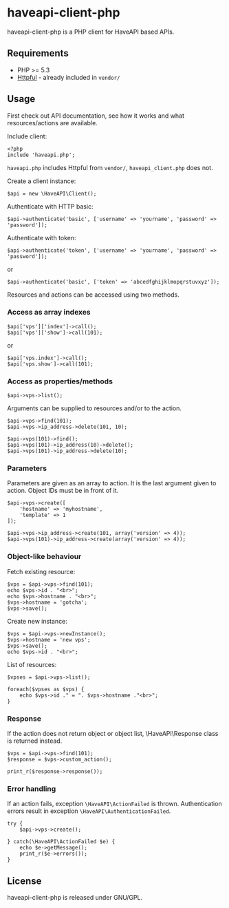 haveapi-client-php
==================

haveapi-client-php is a PHP client for HaveAPI based APIs.

Requirements
------------
 - PHP >= 5.3
 - [Httpful](http://phphttpclient.com/) - already included in `vendor/`

Usage
-----

First check out API documentation, see how it works and what resources/actions
are available.

Include client:

	<?php
	include 'haveapi.php';

`haveapi.php` includes Httpful from `vendor/`, `haveapi_client.php` does not.

Create a client instance:

	$api = new \HaveAPI\Client();

Authenticate with HTTP basic:

	$api->authenticate('basic', ['username' => 'yourname', 'password' => 'password']);

Authenticate with token:

	$api->authenticate('token', ['username' => 'yourname', 'password' => 'password']);

or

	$api->authenticate('basic', ['token' => 'abcedfghijklmopqrstuvxyz']);

Resources and actions can be accessed using two methods.

### Access as array indexes

	$api['vps']['index']->call();
	$api['vps']['show']->call(101);

or

	$api['vps.index']->call();
	$api['vps.show']->call(101);

### Access as properties/methods

	$api->vps->list();

Arguments can be supplied to resources and/or to the action.

	$api->vps->find(101);
	$api->vps->ip_address->delete(101, 10);

	$api->vps(101)->find();
	$api->vps(101)->ip_address(10)->delete();
	$api->vps(101)->ip_address->delete(10);

### Parameters
Parameters are given as an array to action. It is the last argument given to action.
Object IDs must be in front of it.

	$api->vps->create([
		'hostname' => 'myhostname',
		'template' => 1
	]);

	$api->vps->ip_address->create(101, array('version' => 4));
	$api->vps(101)->ip_address->create(array('version' => 4));

### Object-like behaviour
Fetch existing resource:

	$vps = $api->vps->find(101);
	echo $vps->id . "<br>";
	echo $vps->hostname . "<br>";
	$vps->hostname = 'gotcha';
	$vps->save();

Create new instance:

	$vps = $api->vps->newInstance();
	$vps->hostname = 'new vps';
	$vps->save();
	echo $vps->id . "<br>";

List of resources:

	$vpses = $api->vps->list();
	
	foreach($vpses as $vps) {
		echo $vps->id ." = ". $vps->hostname ."<br>";
	}

### Response
If the action does not return object or object list, \HaveAPI\Response class is returned instead.

	$vps = $api->vps->find(101);
	$response = $vps->custom_action();
	
	print_r($response->response());

### Error handling
If an action fails, exception `\HaveAPI\ActionFailed` is thrown. Authentication errors
result in exception `\HaveAPI\AuthenticationFailed`.

	try {
		$api->vps->create();
		
	} catch(\HaveAPI\ActionFailed $e) {
		echo $e->getMessage();
		print_r($e->errors());
	}

License
-------
haveapi-client-php is released under GNU/GPL.
